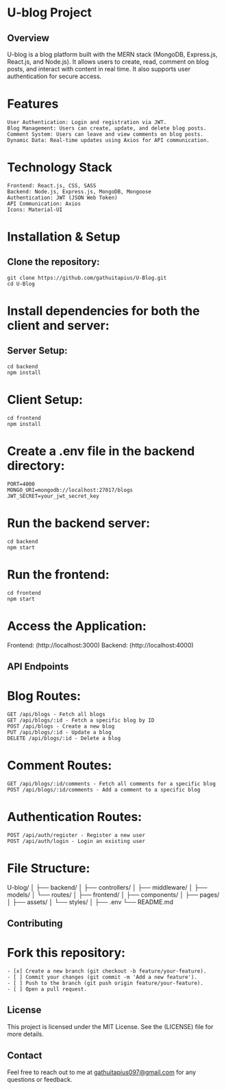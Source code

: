 # U-blog Project

## Overview
U-blog is a blog platform built with the MERN stack (MongoDB, Express.js, React.js, and Node.js).
It allows users to create, read, comment on blog posts, and interact with content in real time.
It also supports user authentication for secure access.

# Features
```
User Authentication: Login and registration via JWT.
Blog Management: Users can create, update, and delete blog posts.
Comment System: Users can leave and view comments on blog posts.
Dynamic Data: Real-time updates using Axios for API communication.
```

# Technology Stack
```
Frontend: React.js, CSS, SASS
Backend: Node.js, Express.js, MongoDB, Mongoose
Authentication: JWT (JSON Web Token)
API Communication: Axios
Icons: Material-UI
```

# Installation & Setup
## Clone the repository:
```
git clone https://github.com/gathuitapius/U-Blog.git
cd U-Blog
```

# Install dependencies for both the client and server:
## Server Setup:
```
cd backend
npm install
```

# Client Setup:
```
cd frontend
npm install
```

# Create a .env file in the backend directory:
```
PORT=4000
MONGO_URI=mongodb://localhost:27017/blogs
JWT_SECRET=your_jwt_secret_key
```

# Run the backend server:
```
cd backend
npm start
```
# Run the frontend:
```
cd frontend
npm start
```

# Access the Application:
Frontend: (http://localhost:3000)
Backend: (http://localhost:4000)

## API Endpoints
# Blog Routes:
```
GET /api/blogs - Fetch all blogs
GET /api/blogs/:id - Fetch a specific blog by ID
POST /api/blogs - Create a new blog
PUT /api/blogs/:id - Update a blog
DELETE /api/blogs/:id - Delete a blog
```

# Comment Routes:
```
GET /api/blogs/:id/comments - Fetch all comments for a specific blog
POST /api/blogs/:id/comments - Add a comment to a specific blog
```
# Authentication Routes:
```
POST /api/auth/register - Register a new user
POST /api/auth/login - Login an existing user
```

# File Structure:
U-blog/
│
├── backend/
│   ├── controllers/
│   ├── middleware/
│   ├── models/
│   └── routes/
│
├── frontend/
│   ├── components/
│   ├── pages/
│   ├── assets/
│   └── styles/
│
├── .env
└── README.md

## Contributing
# Fork this repository:
```
- [x] Create a new branch (git checkout -b feature/your-feature).
- [ ] Commit your changes (git commit -m 'Add a new feature').
- [ ] Push to the branch (git push origin feature/your-feature).
- [ ] Open a pull request.
```

## License
This project is licensed under the MIT License. See the (LICENSE) file for more details.

## Contact
Feel free to reach out to me at gathuitapius097@gmail.com for any questions or feedback.
